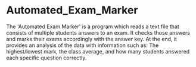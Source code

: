 # Automated_Exam_Marker
The 'Automated Exam Marker' is a program which reads a text file that consists of multiple students answers to an exam. It checks those answers and marks their exams accordingly with the answer key. At the end, it provides an analysis of the data with information such as: The highest/lowest mark, the class average, and how many students answered each specific question correctly. 
